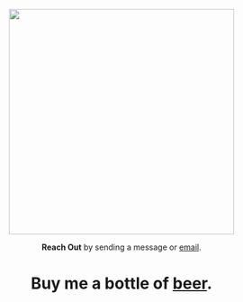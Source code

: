 <p align="center">
  <img src="https://i.giphy.com/media/v1.Y2lkPTc5MGI3NjExc2ZuNDVkY2VzcWxrZHhyMTF0azZ5b3Nob2NqdG9rdHpkZTA5Y2RkeiZlcD12MV9pbnRlcm5hbF9naWZfYnlfaWQmY3Q9cw/JrZEc84OFlTYcRaqSx/giphy.gif" width="400px" />
</p>

<p align="center">
  <strong>Reach Out</strong> by sending a message or <a href="mailto:tobecoolaf@gmail.com">email</a>.
</p>


# <p align="center">Buy me a bottle of <a href="http://buymeacoffee.com/nickkcode">beer</a>.</p>